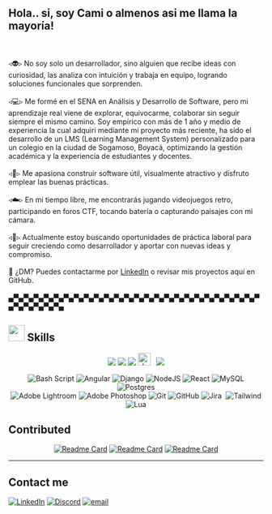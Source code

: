 <h2> Hola.. si, soy Cami o almenos asi me llama la mayoría! </h2>


<br><br>◃👽▹ No soy solo un desarrollador, sino alguien que recibe ideas con curiosidad, las analiza con intuición y trabaja en equipo, logrando soluciones funcionales que sorprenden.<br><br>◃💻▹ Me formé en el SENA en Análisis y Desarrollo de Software, pero mi aprendizaje real viene de explorar, equivocarme, colaborar sin seguir siempre el mismo camino. Soy empírico con más de 1 año y medio de experiencia la cual adquiri mediante mi proyecto más reciente, ha sido el desarrollo de un LMS (Learning Management System) personalizado para un colegio en la ciudad de Sogamoso, Boyacá, optimizando la gestión académica y la experiencia de estudiantes y docentes.<br><br>◃💎▹ Me apasiona construir software útil, visualmente atractivo y disfruto emplear las buenas prácticas.<br><br>◃☁️▹ En mi tiempo libre, me encontrarás jugando videojuegos retro, participando en foros CTF, tocando batería o capturando paisajes con mi cámara.<br><br>◃🌲▹ Actualmente estoy buscando oportunidades de práctica laboral para seguir creciendo como desarrollador y aportar con nuevas ideas y compromiso.<br><br>📩 ¿DM? Puedes contactarme por [LinkedIn](https://www.linkedin.com/in/devmecamilo/) o revisar mis proyectos aquí en GitHub.<br><br>▄▀▄▀▄▀▄▀▄▀▄▀▄▀▄▀▄▀▄▀▄▀▄▀▄▀▄▀▄▀▄▀▄▀▄▀▄▀▄▀▄▀▄▀▄▀▄▀▄▀▄▀▄▀▄▀▄▀▄▀▄



<!-- SKILLS -->
 <h2>  <img src = "https://media2.giphy.com/media/QssGEmpkyEOhBCb7e1/giphy.gif?cid=ecf05e47a0n3gi1bfqntqmob8g9aid1oyj2wr3ds3mg700bl&rid=giphy.gif" width = 32px> Skills </h2>

<!--START_SECTION:colourise-->
<p align=center>
<img src="https://img.shields.io/badge/python-3670A0?style=for-the-badge&logo=python&logoColor=ffdd54"/>
<img src="https://img.shields.io/badge/-HTML5-007FFF?style=for-the-badge&logo=html5"/>
<img src="https://img.shields.io/badge/-CSS-0000FF?style=for-the-badge&logo=css3"/>
<span><img src="https://img.shields.io/badge/JavaScript-323330?style=for-the-badge&logo=javascript&logoColor=F7DF1E" alt="JavaScript logo" title="JavaScript" height="25" /></span>
&nbsp;
<img src="https://img.shields.io/badge/-Docker-FF0080?style=for-the-badge&logo=docker"/></p>
<!--END_SECTION:colourise-->


<div align="center">

![Bash Script](https://img.shields.io/badge/bash_script-%23121011.svg?style=for-the-badge&logo=gnu-bash&logoColor=white) 
![Angular](https://img.shields.io/badge/angular-%23DD0031.svg?style=for-the-badge&logo=angular&logoColor=white)
![Django](https://img.shields.io/badge/django-%23092E20.svg?style=for-the-badge&logo=django&logoColor=white) 
![NodeJS](https://img.shields.io/badge/node.js-6DA55F?style=for-the-badge&logo=node.js&logoColor=white) 
![React](https://img.shields.io/badge/react-%2320232a.svg?style=for-the-badge&logo=react&logoColor=%2361DAFB)
![MySQL](https://img.shields.io/badge/mysql-4479A1.svg?style=for-the-badge&logo=mysql&logoColor=white) 
![Postgres](https://img.shields.io/badge/postgres-%23316192.svg?style=for-the-badge&logo=postgresql&logoColor=white) <br>
![Adobe Lightroom](https://img.shields.io/badge/Adobe%20Lightroom-31A8FF.svg?style=for-the-badge&logo=Adobe%20Lightroom&logoColor=white) 
![Adobe Photoshop](https://img.shields.io/badge/adobe%20photoshop-%2331A8FF.svg?style=for-the-badge&logo=adobe%20photoshop&logoColor=white) 
![Git](https://img.shields.io/badge/git-%23F05033.svg?style=for-the-badge&logo=git&logoColor=white) 
![GitHub](https://img.shields.io/badge/github-%23121011.svg?style=for-the-badge&logo=github&logoColor=white) 
![Jira](https://img.shields.io/badge/jira-%230A0FFF.svg?style=for-the-badge&logo=jira&logoColor=white)&nbsp;
![Tailwind](https://img.shields.io/badge/tailwindcss-%2338B2AC.svg?style=for-the-badge&logo=tailwind-css&logoColor=white) 
![Lua](https://img.shields.io/badge/lua-%232C2D72.svg?style=for-the-badge&logo=lua&logoColor=white)

</div>

<h2> Contributed </h2>

<div >
            <p align="center">
                <a href="https://github.com/lebathang/QuanLiThuVien"><img src="https://github-readme-stats.vercel.app/api/pin/?username=lebathang&show_icons=true&theme=midnight-purple&hide_border=true&amp;repo=QuanLiThuVien" alt="Readme Card"></a>
                <a href="https://github.com/lebathang/Webside-An-Vat"><img src="https://github-readme-stats.vercel.app/api/pin/?username=lebathang&show_icons=true&theme=midnight-purple&hide_border=true&amp;repo=Webside-An-Vat" alt="Readme Card"></a>
                <a href="https://github.com/lebathang/lebathang"><img src="https://github-readme-stats.vercel.app/api/pin/?username=lebathang&show_icons=true&theme=midnight-purple&hide_border=true&amp;repo=lebathang" alt="Readme Card"></a>
            </p>
        </div>
<hr>

<h2> Contact me </h2>

[![LinkedIn](https://img.shields.io/badge/linkedin-0077B5.svg?style=for-the-badge&logo=linkedin&logoColor=white)](https://linkedin.com/in/devmecamilo) 
[![Discord](https://img.shields.io/badge/Discord-%237289DA.svg?logo=discord&logoColor=white)](https://discord.gg/CehExXZ5) 
[![email](https://img.shields.io/badge/-Gmail-%23333?style=for-the-badge&logo=gmail&logoColor=white)](mailto:sebastiancamicordoba@hotmail.com) 

